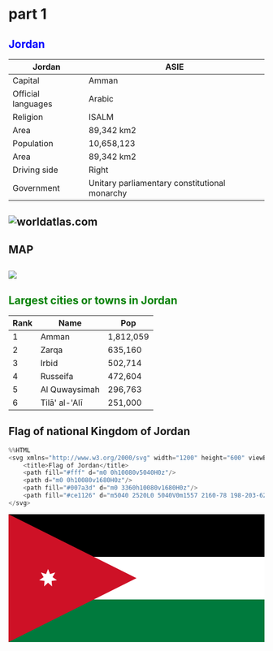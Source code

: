 # part 1

##  <span style="color:blue;font-weight:bold">Jordan</span>

Jordan | ASIE
------------ | -------------
Capital | Amman
Official languages | Arabic
Religion | ISALM
Area | 89,342 km2
Population| 10,658,123
Area | 89,342 km2
Driving side | Right
Government | Unitary parliamentary constitutional monarchy

## <img src="https://www.worldatlas.com/webimage/flags/coat_of_arms/Jordan.png" alt="worldatlas.com">

## MAP

## <img src="https://i.pinimg.com/236x/08/d4/8d/08d48d434b68f51259111aae45fd809d.jpg">

##  <span style="color:green;font-weight:bold">Largest cities or towns in Jordan</span>

Rank | Name | Pop
---- | -----|-------
1 | Amman | 1,812,059
2 | Zarqa | 635,160
3 | Irbid | 502,714
4 | Russeifa | 472,604
5 | Al Quwaysimah | 296,763
6 | Tilā' al-'Alī | 251,000

## Flag of national Kingdom of Jordan


```python
%%HTML
<svg xmlns="http://www.w3.org/2000/svg" width="1200" height="600" viewBox="0 0 10080 5040">
	<title>Flag of Jordan</title>
	<path fill="#fff" d="m0 0h10080v5040H0z"/>
	<path d="m0 0h10080v1680H0z"/>
	<path fill="#007a3d" d="m0 3360h10080v1680H0z"/>
	<path fill="#ce1126" d="m5040 2520L0 5040V0m1557 2160-78 198-203-62 106 184-176 120 211 32-16 212 156-144 157 144-16-212 210-32-175-120 106-184-203 62z"/>
</svg>

```


<svg xmlns="http://www.w3.org/2000/svg" width="1200" height="600" viewBox="0 0 10080 5040">
	<title>Flag of Jordan</title>
	<path fill="#fff" d="m0 0h10080v5040H0z"/>
	<path d="m0 0h10080v1680H0z"/>
	<path fill="#007a3d" d="m0 3360h10080v1680H0z"/>
	<path fill="#ce1126" d="m5040 2520L0 5040V0m1557 2160-78 198-203-62 106 184-176 120 211 32-16 212 156-144 157 144-16-212 210-32-175-120 106-184-203 62z"/>
</svg>




```python

```
